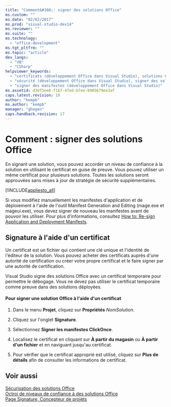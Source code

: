 ```yaml
---
title: "Comment&#160;: signer des solutions Office"
ms.custom: ""
ms.date: "02/02/2017"
ms.prod: "visual-studio-dev14"
ms.reviewer: ""
ms.suite: ""
ms.technology: 
  - "office-development"
ms.tgt_pltfrm: ""
ms.topic: "article"
dev_langs: 
  - "VB"
  - "CSharp"
helpviewer_keywords: 
  - "certificats (développement Office dans Visual Studio), solutions Office"
  - "sécurité (développement Office dans Visual Studio), signer des solutions Office"
  - "signer des manifestes (développement Office dans Visual Studio)"
ms.assetid: d3df5ee6-f1b7-47ed-b7ee-8985679ee3af
caps.latest.revision: 18
author: "kempb"
ms.author: "kempb"
manager: "ghogen"
caps.handback.revision: 17
---
```

# Comment&#160;: signer des solutions Office
  En signant une solution, vous pouvez accorder un niveau de confiance à la solution en utilisant le certificat en guise de preuve.  Vous pouvez utiliser un même certificat pour plusieurs solutions. Toutes les solutions seront approuvées sans mises à jour de stratégie de sécurité supplémentaires.  
  
 [!INCLUDE[appliesto_all](../vsto/includes/appliesto-all-md.md)]  
  
 Si vous modifiez manuellement les manifestes d'application et de déploiement à l'aide de l'outil Manifest Generation and Editing \(mage.exe et mageui.exe\), vous devez signer de nouveau les manifestes avant de pouvoir les utiliser.  Pour plus d’informations, consultez [How to: Re-sign Application and Deployment Manifests](~/deployment/how-to-re-sign-application-and-deployment-manifests.md).  
  
## Signature à l'aide d'un certificat  
 Un certificat est un fichier qui contient une clé unique et l'identité de l'éditeur de la solution.  Vous pouvez acheter des certificats auprès d'une autorité de certification ou créer votre propre certificat et le faire signer par une autorité de certification.  
  
 Visual Studio signe des solutions Office avec un certificat temporaire pour permettre le débogage.  Vous ne devez pas utiliser le certificat temporaire comme preuve dans des solutions déployées.  
  
#### Pour signer une solution Office à l'aide d'un certificat  
  
1.  Dans le menu **Projet**, cliquez sur **Propriétés** *NomSolution*.  
  
2.  Cliquez sur l'onglet **Signature**.  
  
3.  Sélectionnez **Signer les manifestes ClickOnce**.  
  
4.  Localisez le certificat en cliquant sur **À partir du magasin** ou **À partir d'un fichier** et en naviguant jusqu'au certificat.  
  
5.  Pour vérifier que le certificat approprié est utilisé, cliquez sur **Plus de détails** afin de consulter les informations de certificat.  
  
## Voir aussi  
 [Sécurisation des solutions Office](../vsto/securing-office-solutions.md)   
 [Octroi de niveaux de confiance à des solutions Office](../vsto/granting-trust-to-office-solutions.md)   
 [Page Signature, Concepteur de projets](../ide/reference/signing-page-project-designer.md)  
  
  